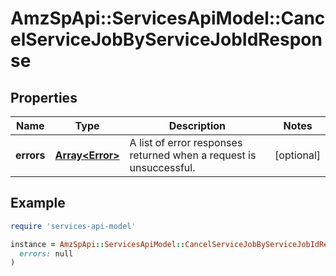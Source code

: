 # AmzSpApi::ServicesApiModel::CancelServiceJobByServiceJobIdResponse

## Properties

| Name | Type | Description | Notes |
| ---- | ---- | ----------- | ----- |
| **errors** | [**Array&lt;Error&gt;**](Error.md) | A list of error responses returned when a request is unsuccessful. | [optional] |

## Example

```ruby
require 'services-api-model'

instance = AmzSpApi::ServicesApiModel::CancelServiceJobByServiceJobIdResponse.new(
  errors: null
)
```

